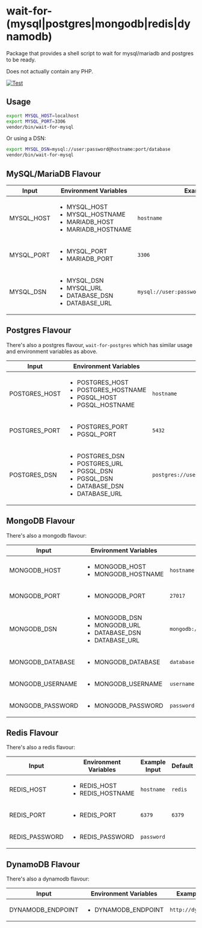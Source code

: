 # wait-for-(mysql|postgres|mongodb|redis|dynamodb)

Package that provides a shell script to wait for mysql/mariadb and postgres to be ready.

Does not actually contain any PHP.

[![Test](https://github.com/matthewbaggett/wait-for-mysql/actions/workflows/test.yml/badge.svg)](https://github.com/matthewbaggett/wait-for-mysql/actions/workflows/test.yml)

## Usage

```bash
export MYSQL_HOST=localhost
export MYSQL_PORT=3306
vendor/bin/wait-for-mysql
```

Or using a DSN:

```bash
export MYSQL_DSN=mysql://user:password@hostname:port/database
vendor/bin/wait-for-mysql
```

## MySQL/MariaDB Flavour

| Input      | Environment Variables                                                                             | Example Input                                  | Default     |
| ---------- | ------------------------------------------------------------------------------------------------- | ---------------------------------------------- | ----------- |
| MYSQL_HOST | <ul><li>MYSQL_HOST</li><li>MYSQL_HOSTNAME</li><li>MARIADB_HOST</li><li>MARIADB_HOSTNAME</li></ul> | `hostname`                                     | `localhost` |
| MYSQL_PORT | <ul><li>MYSQL_PORT</li><li>MARIADB_PORT</li></ul>                                                 | `3306`                                         | `3306`      |
| MYSQL_DSN  | <ul><li>MYSQL_DSN</li><li>MYSQL_URL</li><li>DATABASE_DSN</li><li>DATABASE_URL</li></ul>           | `mysql://user:password@hostname:port/database` |             |

## Postgres Flavour

There's also a postgres flavour, `wait-for-postgres` which has similar usage and environment variables as above.

| Input         | Environment Variables                                                                                                             | Example Input                                     | Default     |
| ------------- | --------------------------------------------------------------------------------------------------------------------------------- | ------------------------------------------------- | ----------- |
| POSTGRES_HOST | <ul><li>POSTGRES_HOST</li><li>POSTGRES_HOSTNAME</li><li>PGSQL_HOST</li><li>PGSQL_HOSTNAME</li></ul>                               | `hostname`                                        | `localhost` |
| POSTGRES_PORT | <ul><li>POSTGRES_PORT</li><li>PGSQL_PORT</li></ul>                                                                                | `5432`                                            | `5432`      |
| POSTGRES_DSN  | <ul><li>POSTGRES_DSN</li><li>POSTGRES_URL</li><li>PGSQL_DSN</li><li>PGSQL_DSN</li><li>DATABASE_DSN</li><li>DATABASE_URL</li></ul> | `postgres://user:password@hostname:port/database` |             |

## MongoDB Flavour

There's also a mongodb flavour:

| Input            | Environment Variables                                                                       | Example Input                                    | Default     |
| ---------------- | ------------------------------------------------------------------------------------------- | ------------------------------------------------ | ----------- |
| MONGODB_HOST     | <ul><li>MONGODB_HOST</li><li>MONGODB_HOSTNAME</li></ul>                                     | `hostname`                                       | `localhost` |
| MONGODB_PORT     | <ul><li>MONGODB_PORT</li></ul>                                                              | `27017`                                          | `27017`     |
| MONGODB_DSN      | <ul><li>MONGODB_DSN</li><li>MONGODB_URL</li><li>DATABASE_DSN</li><li>DATABASE_URL</li></ul> | `mongodb://user:password@hostname:port/database` |             |
| MONGODB_DATABASE | <ul><li>MONGODB_DATABASE</li></ul>                                                          | `database`                                       |             |
| MONGODB_USERNAME | <ul><li>MONGODB_USERNAME</li></ul>                                                          | `username`                                       |             |
| MONGODB_PASSWORD | <ul><li>MONGODB_PASSWORD</li></ul>                                                          | `password`                                       |             |

## Redis Flavour

There's also a redis flavour:

| Input          | Environment Variables                               | Example Input | Default |
| -------------- | --------------------------------------------------- | ------------- | ------- |
| REDIS_HOST     | <ul><li>REDIS_HOST</li><li>REDIS_HOSTNAME</li></ul> | `hostname`    | `redis` |
| REDIS_PORT     | <ul><li>REDIS_PORT</li></ul>                        | `6379`        | `6379`  |
| REDIS_PASSWORD | <ul><li>REDIS_PASSWORD</li></ul>                    | `password`    |         |

## DynamoDB Flavour

There's also a dynamodb flavour:

| Input             | Environment Variables               | Example Input        | Default |
| ----------------- | ----------------------------------- | -------------------- | ------- |
| DYNAMODB_ENDPOINT | <ul><li>DYNAMODB_ENDPOINT</li></ul> | `http://dynamo:8000` |         |
